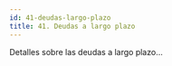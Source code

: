 ```yaml
---
id: 41-deudas-largo-plazo
title: 41. Deudas a largo plazo
---
```

Detalles sobre las deudas a largo plazo...
